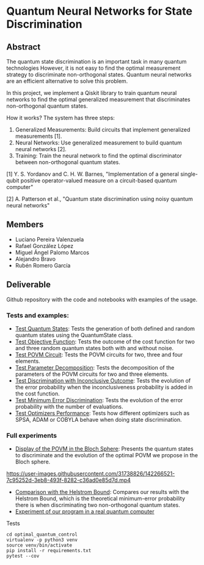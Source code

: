 # Quantum Neural Networks for State Discrimination

## Abstract
The quantum state discrimination is an important task in many quantum technologies
However, it is not easy to find the optimal measurement strategy to discriminate non-orthogonal states.
Quantum neural networks are an efficient alternative to solve this problem. 

In this project, we implement a Qiskit library to train quantum neural networks to find the optimal generalized measurement that discriminates non-orthogonal quantum states. 

How it works? The system has three steps:

1. Generalized Measurements: Build circuits that implement generalized measurements [1].
2. Neural Networks: Use generalized measurement to build quantum neural networks [2].
3. Training: Train the neural network to find the optimal discriminator between non-orthogonal quantum states.

[1] Y. S. Yordanov and C. H. W. Barnes, "Implementation of a general single-qubit positive operator-valued 
measure on a circuit-based quantum computer"

[2] A. Patterson et al., "Quantum state discrimination using noisy quantum neural networks"

## Members
- Luciano Pereira Valenzuela
- Rafael González López
- Miguel Ángel Palomo Marcos
- Alejandro Bravo
- Rubén Romero García

## Deliverable
Github repository with the code and notebooks with examples of the usage. 

### Tests and examples:

- [Test Quantum States](qnn/tests/test_quantum_states.ipynb): Tests the generation of both defined and random quantum states using the QuantumState class.
- [Test Objective Function](qnn/tests/test_objective_function.ipynb): Tests the outcome of the cost function for two and three random quantum states both with and without noise.
- [Test POVM Circuit](qnn/tests/test_povm_circuit.ipynb): Tests the POVM circuits for two, three and four elements.
- [Test Parameter Decomposition](qnn/tests/test_parameter_decompose.ipynb): Tests the decomposition of the parameters of the POVM circuits for two and three elements.
- [Test Discrimination with Inconclusive Outcome](qnn/tests/test_discrimination_with_inconclusive_outcome.ipynb): Tests the evolution of the error probability when the inconclusiveness probability is added in the cost function.
- [Test Minimum Error Discrimination](qnn/tests/test_minimum_error_discrimination.ipynb): Tests the evolution of the error probability with the number of evaluations.
- [Test Optimizers Performance](qnn/tests/test_optimizer.ipynb): Tests how different optimizers such as SPSA, ADAM or COBYLA behave when doing state discrimination.

### Full experiments
 
- [Display of the POVM in the Bloch Sphere](qnn/results/Obtain_and_plot_povm.ipynb): Presents the quantum states to discriminate and the evolution of the optimal POVM we propose in the Bloch sphere.

https://user-images.githubusercontent.com/31738826/142266521-7c95252d-3eb8-493f-8282-c36ad0e85d7d.mp4

- [Comparison with the Helstrom Bound](qnn/results/Comparison_HelstromBound.ipynb): Compares our results with the Helstrom Bound, which is the theoretical minimum-error probability there is when discriminating two non-orthogonal quantum states.
- [Experiment of our program in a real quantum computer](qnn/results/experiment_minimum_error.ipynb)

Tests

```
cd optimal_quantum_control
virtualenv -p python3 venv
source venv/bin/activate
pip install -r requirements.txt
pytest --cov
```
